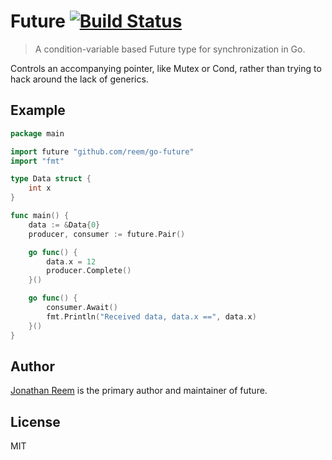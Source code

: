 # Future [![Build Status](https://travis-ci.org/reem/go-future.svg?branch=master)](https://travis-ci.org/reem/go-future)

> A condition-variable based Future type for synchronization in Go.

Controls an accompanying pointer, like Mutex or Cond, rather than trying
to hack around the lack of generics.

## Example

```go
package main

import future "github.com/reem/go-future"
import "fmt"

type Data struct {
    int x
}

func main() {
    data := &Data{0}
    producer, consumer := future.Pair()

    go func() {
        data.x = 12
        producer.Complete()
    }()

    go func() {
        consumer.Await()
        fmt.Println("Received data, data.x ==", data.x)
    }()
}
```

## Author

[Jonathan Reem](https://medium.com/@jreem) is the primary author and maintainer of future.

## License

MIT

